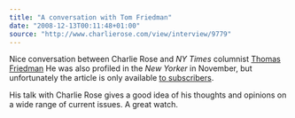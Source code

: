 ```yaml
---
title: "A conversation with Tom Friedman"
date: "2008-12-13T00:11:48+01:00"
source: "http://www.charlierose.com/view/interview/9779"
---
```


Nice conversation between Charlie Rose and <cite>NY Times</cite> columnist [Thomas Friedman](http://topics.nytimes.com/top/opinion/editorialsandoped/oped/columnists/thomaslfriedman/index.html.) He was also profiled in the <cite>New Yorker</cite> in November, but unfortunately the article is only available [to subscribers](http://www.newyorker.com/reporting/2008/11/10/081110fa_fact_parker).

His talk with Charlie Rose gives a good idea of his thoughts and opinions on a wide range of current issues. A great watch.
